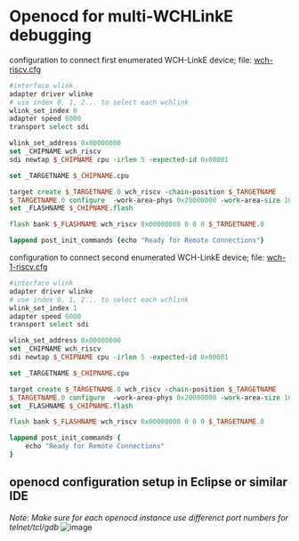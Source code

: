 # Openocd for multi-WCHLinkE debugging

configuration to connect first enumerated WCH-LinkE device; file: [wch-riscv.cfg](bin/wch-riscv.cfg)
```tcl
#interface wlink
adapter driver wlinke
# use index 0, 1, 2... to select each wchlink
wlink_set_index 0
adapter speed 6000
transport select sdi

wlink_set_address 0x00000000
set _CHIPNAME wch_riscv
sdi newtap $_CHIPNAME cpu -irlen 5 -expected-id 0x00001

set _TARGETNAME $_CHIPNAME.cpu

target create $_TARGETNAME.0 wch_riscv -chain-position $_TARGETNAME
$_TARGETNAME.0 configure  -work-area-phys 0x20000000 -work-area-size 10000 -work-area-backup 1
set _FLASHNAME $_CHIPNAME.flash

flash bank $_FLASHNAME wch_riscv 0x00000000 0 0 0 $_TARGETNAME.0

lappend post_init_commands {echo "Ready for Remote Connections"}
```
configuration to connect second enumerated WCH-LinkE device; file: [wch-1-riscv.cfg](bin/wch-1-riscv.cfg)
```tcl
#interface wlink
adapter driver wlinke
# use index 0, 1, 2... to select each wchlink
wlink_set_index 1
adapter speed 6000
transport select sdi

wlink_set_address 0x00000000
set _CHIPNAME wch_riscv
sdi newtap $_CHIPNAME cpu -irlen 5 -expected-id 0x00001

set _TARGETNAME $_CHIPNAME.cpu

target create $_TARGETNAME.0 wch_riscv -chain-position $_TARGETNAME
$_TARGETNAME.0 configure  -work-area-phys 0x20000000 -work-area-size 10000 -work-area-backup 1
set _FLASHNAME $_CHIPNAME.flash

flash bank $_FLASHNAME wch_riscv 0x00000000 0 0 0 $_TARGETNAME.0

lappend post_init_commands {
    echo "Ready for Remote Connections"
}
```

## openocd configuration setup in Eclipse or similar IDE

*Note: Make sure for each openocd instance use differenct port numbers for telnet/tcl/gdb*
![image](https://github.com/123swk123/openocd-wch-linke-multilink/assets/903389/0c139b1d-18e1-4c95-84e1-1552219947e8)
